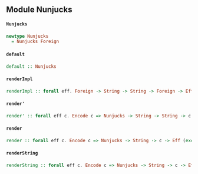 ## Module Nunjucks

#### `Nunjucks`

``` purescript
newtype Nunjucks
  = Nunjucks Foreign
```

#### `default`

``` purescript
default :: Nunjucks
```

#### `renderImpl`

``` purescript
renderImpl :: forall eff. Foreign -> String -> String -> Foreign -> Eff (exception :: EXCEPTION | eff) String
```

#### `render'`

``` purescript
render' :: forall eff c. Encode c => Nunjucks -> String -> String -> c -> Eff (exception :: EXCEPTION | eff) String
```

#### `render`

``` purescript
render :: forall eff c. Encode c => Nunjucks -> String -> c -> Eff (exception :: EXCEPTION | eff) String
```

#### `renderString`

``` purescript
renderString :: forall eff c. Encode c => Nunjucks -> String -> c -> Eff (exception :: EXCEPTION | eff) String
```


